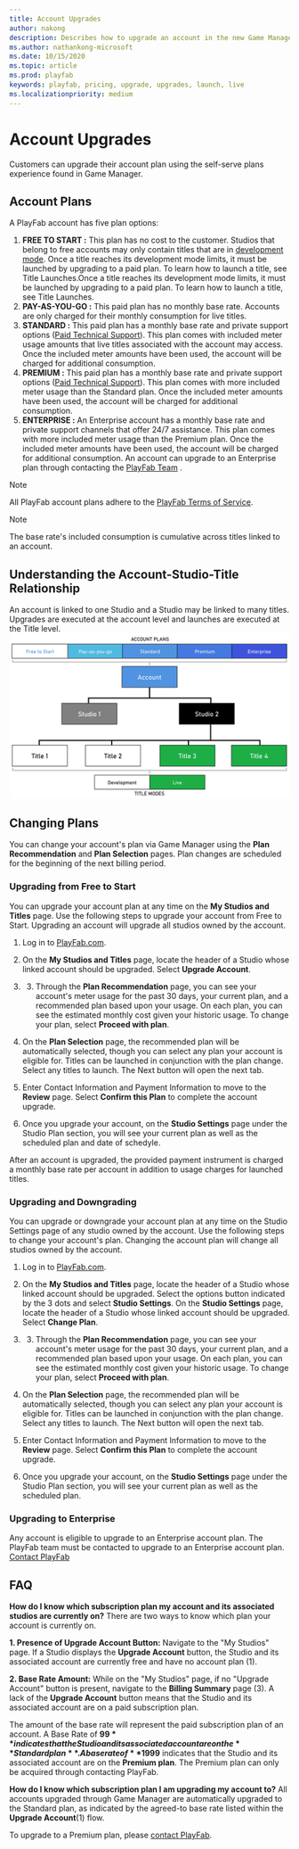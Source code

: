 ```yaml
---
title: Account Upgrades
author: nakong
description: Describes how to upgrade an account in the new Game Manager experience.
ms.author: nathankong-microsoft
ms.date: 10/15/2020
ms.topic: article
ms.prod: playfab
keywords: playfab, pricing, upgrade, upgrades, launch, live
ms.localizationpriority: medium
---
```


# Account Upgrades
Customers can upgrade their account plan using the self-serve plans experience found in Game Manager.

## Account Plans 
A PlayFab account has five plan options:
1. **FREE TO START :** This plan has no cost to the customer. Studios that belong to free accounts may only contain titles that are in [development mode](../pricing/Development-Mode.md). Once a title reaches its development mode limits, it must be launched by upgrading to a paid plan. To learn how to launch a title, see Title Launches.Once a title reaches its development mode limits, it must be launched by upgrading to a paid plan. To learn how to launch a title, see Title Launches.
2. **PAY-AS-YOU-GO :** This paid plan has no monthly base rate. Accounts are only charged for their monthly consumption for live titles. 
3. **STANDARD :** This paid plan has a monthly base rate and private support options ([Paid Technical Support](../pricing/PaidTechnicalSupport.md)). This plan comes with included meter usage amounts that live titles associated with the account may access. Once the included meter amounts have been used, the account will be charged for additional consumption.
4. **PREMIUM :** This paid plan has a monthly base rate and private support options ([Paid Technical Support](../pricing/PaidTechnicalSupport.md)). This plan comes with more included meter usage than the Standard plan. Once the included meter amounts have been used, the account will be charged for additional consumption.
5. **ENTERPRISE :** An Enterprise account has a monthly base rate and private support channels that offer 24/7 assistance. This plan comes with more included meter usage than the Premium plan. Once the included meter amounts have been used, the account will be charged for additional consumption. An account can upgrade to an Enterprise plan through contacting the [PlayFab Team](https://playfab.com/contact/) .

>[!Note]
> All PlayFab account plans adhere to the [PlayFab Terms of Service](https://playfab.com/terms/).

> [!NOTE]
> The base rate's included consumption is cumulative across titles linked to an account.

## Understanding the Account-Studio-Title Relationship
An account is linked to one Studio and a Studio may be linked to many titles. Upgrades are executed at the account level and launches are executed at the Title level.
![Image: Account-Studio-Title Relationship](pricingV2-media/AccountStudioTitleRelationship.png)


## Changing Plans
You can change your account's plan via Game Manager using the **Plan Recommendation** and **Plan Selection** pages. Plan changes are scheduled for the beginning of the next billing period.

### Upgrading from Free to Start
You can upgrade your account plan at any time on the **My Studios and Titles** page. Use the following steps to upgrade your account from Free to Start. Upgrading an account will upgrade all studios owned by the account.

1. Log in to [PlayFab.com](https://playfab.com/).

2. On the **My Studios and Titles** page, locate the header of a Studio whose linked account should be upgraded. Select **Upgrade Account**.

3. 	3. Through the **Plan Recommendation** page, you can see your account's meter usage for the past 30 days, your current plan, and a recommended plan based upon your usage. On each plan, you can see the estimated monthly cost given your historic usage. To change your plan, select **Proceed with plan**.

4. On the **Plan Selection** page, the recommended plan will be automatically selected, though you can select any plan your account is eligible for. Titles can be launched in conjunction with the plan change. Select any titles to launch. The Next button will open the next tab.

5. Enter Contact Information and Payment Information to move to the **Review** page. Select **Confirm this Plan** to complete the account upgrade.

6. Once you upgrade your account, on the **Studio Settings** page under the Studio Plan section, you will see your current plan as well as the scheduled plan and date of schedyle.

After an account is upgraded, the provided payment instrument is charged a monthly base rate per account in addition to usage charges for launched titles.

### Upgrading and Downgrading
You can upgrade or downgrade your account plan at any time on the Studio Settings page of any studio owned by the account. Use the following steps to change your account's plan. Changing the account plan will change all studios owned by the account.

1. Log in to [PlayFab.com](https://playfab.com/).

2. On the **My Studios and Titles** page, locate the header of a Studio whose linked account should be upgraded. Select the options button indicated by the 3 dots and select **Studio Settings**. On the **Studio Settings** page, locate the header of a Studio whose linked account should be upgraded. Select **Change Plan**.

3. 	3. Through the **Plan Recommendation** page, you can see your account's meter usage for the past 30 days, your current plan, and a recommended plan based upon your usage. On each plan, you can see the estimated monthly cost given your historic usage. To change your plan, select **Proceed with plan**.

4. On the **Plan Selection** page, the recommended plan will be automatically selected, though you can select any plan your account is eligible for. Titles can be launched in conjunction with the plan change. Select any titles to launch. The Next button will open the next tab.

5. Enter Contact Information and Payment Information to move to the **Review** page. Select **Confirm this Plan** to complete the account upgrade.

6. Once you upgrade your account, on the **Studio Settings** page under the Studio Plan section, you will see your current plan as well as the scheduled plan.

### Upgrading to Enterprise

Any account is eligible to upgrade to an Enterprise account plan. The PlayFab team must be contacted to upgrade to an Enterprise account plan. [Contact PlayFab](https://playfab.com/contact/)

## FAQ

**How do I know which subscription plan my account and its associated studios are currently on?**
There are two ways to know which plan your account is currently on.

**1. Presence of Upgrade Account Button:**  Navigate to the "My Studios" page. If a Studio displays the **Upgrade Account** button, the Studio and its associated account are currently free and have no account plan (1).

**2. Base Rate Amount:** While on the "My Studios" page, if no "Upgrade Account" button is present, navigate to the **Billing Summary** page (3). A lack of the **Upgrade Account** button means that the Studio and its associated account are on a paid subscription plan.

The amount of the base rate will represent the paid subscription plan of an account. A Base Rate of **$99** indicates that the Studio and its associated account are on the **Standard plan**. A base rate of **$1999** indicates that the Studio and its associated account are on the **Premium plan**. The Premium plan can only be acquired through contacting PlayFab.

**How do I know which subscription plan I am upgrading my account to?**
All accounts upgraded through Game Manager are automatically upgraded to the Standard plan, as indicated by the agreed-to base rate listed within the **Upgrade Account**(1) flow.

To upgrade to a Premium plan, please [contact PlayFab](https://docs.microsoft.com/gaming/playfab/features/pricing/paidtechnicalsupport).
